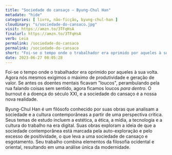 ```yaml
---
title: "Sociedade do cansaço — Byung-Chul Han"
metadate: "hide"
categories: [ livro, não-ficção, byung-chul-han ]
cloudinary: "s/sociedade-do-cansaco.jpg"
visit: https://amzn.to/3TFqHsA
finalurl: https://amzn.to/3TFqHsA
verb: Leia
permalink: /sociedade-do-cansaco
permalink: /sociedade-do-cansaco
short: "Foi-se o tempo onde o trabalhador era oprimido por aqueles à sua volta."
date: 2023-06-27 08:05:28
---
```

Foi-se o tempo onde o trabalhador era oprimido por aqueles à sua volta. Agora nós mesmos exigimos o máximo de produtividade e geração de valor. Se antes os doentes mentais ficavam "loucos", perambulando pela rua falando coisas sem sentido, agora ficamos loucos *para dentro*. O burnout é a doença do século XXI, e a sociedade do cansaço é a nossa nova realidade.

Byung-Chul Han é um filósofo conhecido por suas obras que analisam a sociedade e a cultura contemporâneas a partir de uma perspectiva crítica. Seus temas de estudo incluem a estética, a ética, a mídia, a tecnologia e a cultura do trabalho na era digital. Suas obras exploram a ideia de que a sociedade contemporânea está marcada pela auto-exploração e pelo excesso de positividade, o que leva a uma sociedade de cansaço e esgotamento. Seu trabalho combina elementos da filosofia ocidental e oriental, resultando em uma análise única da modernidade.
